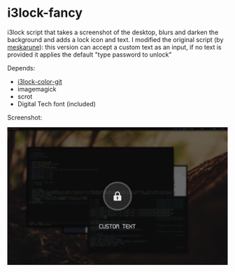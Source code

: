 i3lock-fancy
============

i3lock script that takes a screenshot of the desktop, blurs and darken the background and adds a lock icon and text. I modified the original script (by [meskarune](https://github.com/meskarune)): this version can accept a custom text as an input, if no text is provided it applies the default "type password to unlock"

Depends:
* [i3lock-color-git](https://github.com/eBrnd/i3lock-color)
* imagemagick
* scrot
* Digital Tech font (included)

Screenshot:

![lockscreen](https://raw.githubusercontent.com/Ema0/i3lock-fancy/master/screenshot.png)

